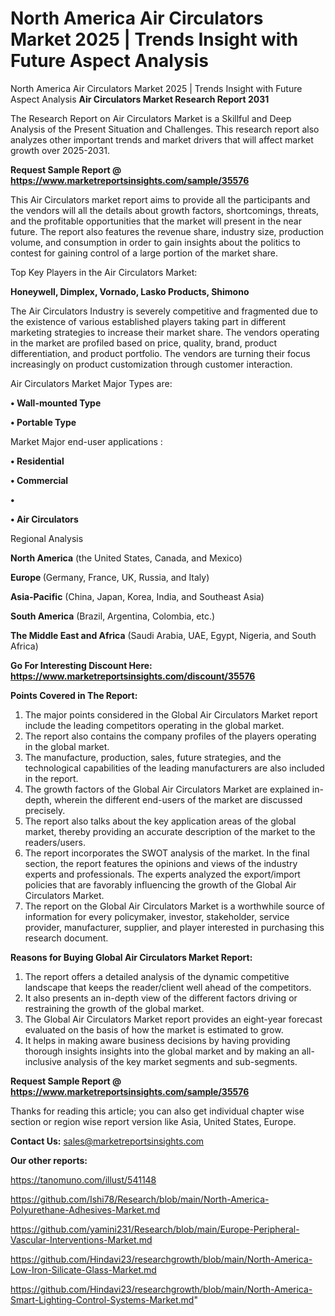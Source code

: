 # North America Air Circulators Market 2025 | Trends Insight with Future Aspect Analysis
North America Air Circulators Market 2025 | Trends Insight with Future Aspect Analysis
<strong>Air Circulators Market Research Report 2031</strong>

The Research Report on Air Circulators Market is a Skillful and Deep Analysis of the Present Situation and Challenges. This research report also analyzes other important trends and market drivers that will affect market growth over 2025-2031.

<strong>Request Sample Report @ <a href=https://www.marketreportsinsights.com/sample/35576>https://www.marketreportsinsights.com/sample/35576</a></strong>

This Air Circulators market report aims to provide all the participants and the vendors will all the details about growth factors, shortcomings, threats, and the profitable opportunities that the market will present in the near future. The report also features the revenue share, industry size, production volume, and consumption in order to gain insights about the politics to contest for gaining control of a large portion of the market share.

Top Key Players in the Air Circulators Market:

<strong>Honeywell, Dimplex, Vornado, Lasko Products, Shimono</strong>

The Air Circulators Industry is severely competitive and fragmented due to the existence of various established players taking part in different marketing strategies to increase their market share. The vendors operating in the market are profiled based on price, quality, brand, product differentiation, and product portfolio. The vendors are turning their focus increasingly on product customization through customer interaction.

Air Circulators Market Major Types are:

<strong>•  Wall-mounted Type

•  Portable Type</strong>

Market Major end-user applications :

<strong>•  Residential

•  Commercial

•  

•  Air Circulators</strong>

Regional Analysis

</u><strong><b>North America</b></strong> (the United States, Canada, and Mexico)

<strong><b>Europe </b></strong>(Germany, France, UK, Russia, and Italy)

<strong><b>Asia-Pacific</b></strong> (China, Japan, Korea, India, and Southeast Asia)

<strong><b>South America</b></strong> (Brazil, Argentina, Colombia, etc.)

<strong><b>The Middle East and Africa</b></strong> (Saudi Arabia, UAE, Egypt, Nigeria, and South Africa)

<strong>Go For Interesting Discount Here: <a href=https://www.marketreportsinsights.com/discount/35576>https://www.marketreportsinsights.com/discount/35576</a></strong>

<strong>Points Covered in The Report:</strong>
<ol>
  <li>The major points considered in the Global Air Circulators Market report include the leading competitors operating in the global market.</li>
  <li>The report also contains the company profiles of the players operating in the global market.</li>
  <li>The manufacture, production, sales, future strategies, and the technological capabilities of the leading manufacturers are also included in the report.</li>
  <li>The growth factors of the Global Air Circulators Market are explained in-depth, wherein the different end-users of the market are discussed precisely.</li>
  <li>The report also talks about the key application areas of the global market, thereby providing an accurate description of the market to the readers/users.</li>
  <li>The report incorporates the SWOT analysis of the market. In the final section, the report features the opinions and views of the industry experts and professionals. The experts analyzed the export/import policies that are favorably influencing the growth of the Global Air Circulators Market.</li>
  <li>The report on the Global Air Circulators Market is a worthwhile source of information for every policymaker, investor, stakeholder, service provider, manufacturer, supplier, and player interested in purchasing this research document.</li>
</ol>
<strong>Reasons for Buying Global Air Circulators Market Report:</strong>

<ol>
  <li>The report offers a detailed analysis of the dynamic competitive landscape that keeps the reader/client well ahead of the competitors.</li>
  <li>It also presents an in-depth view of the different factors driving or restraining the growth of the global market.</li>
  <li>The Global Air Circulators Market report provides an eight-year forecast evaluated on the basis of how the market is estimated to grow.</li>
  <li>It helps in making aware business decisions by having providing thorough insights insights into the global market and by making an all-inclusive analysis of the key market segments and sub-segments.</li>
</ol>
<strong>Request Sample Report @ <a href=https://www.marketreportsinsights.com/sample/35576>https://www.marketreportsinsights.com/sample/35576</a></strong>


Thanks for reading this article; you can also get individual chapter wise section or region wise report version like Asia, United States, Europe.

<strong>Contact Us:</strong>
sales@marketreportsinsights.com

<strong>Our other reports:</strong>

<a href=https://tanomuno.com/illust/541148>https://tanomuno.com/illust/541148</a>

<a href=https://github.com/Ishi78/Research/blob/main/North-America-Polyurethane-Adhesives-Market.md>https://github.com/Ishi78/Research/blob/main/North-America-Polyurethane-Adhesives-Market.md</a>

<a href=https://github.com/yamini231/Research/blob/main/Europe-Peripheral-Vascular-Interventions-Market.md>https://github.com/yamini231/Research/blob/main/Europe-Peripheral-Vascular-Interventions-Market.md</a>

<a href=https://github.com/Hindavi23/researchgrowth/blob/main/North-America-Low-Iron-Silicate-Glass-Market.md>https://github.com/Hindavi23/researchgrowth/blob/main/North-America-Low-Iron-Silicate-Glass-Market.md</a>

<a href=https://github.com/Hindavi23/researchgrowth/blob/main/North-America-Smart-Lighting-Control-Systems-Market.md>https://github.com/Hindavi23/researchgrowth/blob/main/North-America-Smart-Lighting-Control-Systems-Market.md</a>"
